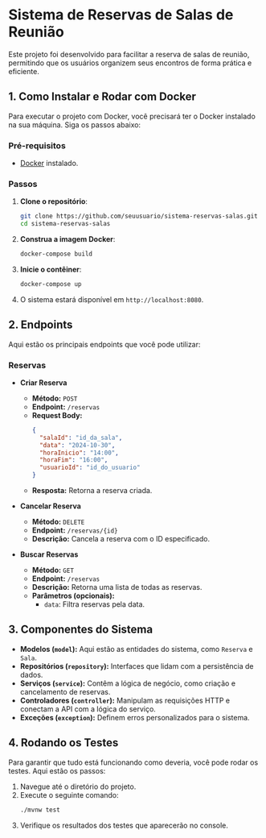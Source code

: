 # Sistema de Reservas de Salas de Reunião

Este projeto foi desenvolvido para facilitar a reserva de salas de reunião, permitindo que os usuários organizem seus encontros de forma prática e eficiente.

## 1. Como Instalar e Rodar com Docker

Para executar o projeto com Docker, você precisará ter o Docker instalado na sua máquina. Siga os passos abaixo:

### Pré-requisitos

- [Docker](https://www.docker.com/get-started) instalado.

### Passos

1. **Clone o repositório**:
   ```bash
   git clone https://github.com/seuusuario/sistema-reservas-salas.git
   cd sistema-reservas-salas
   ```

2. **Construa a imagem Docker**:
   ```bash
   docker-compose build
   ```

3. **Inicie o contêiner**:
   ```bash
   docker-compose up
   ```

4. O sistema estará disponível em `http://localhost:8080`.

## 2. Endpoints

Aqui estão os principais endpoints que você pode utilizar:

### Reservas

- **Criar Reserva**
  - **Método:** `POST`
  - **Endpoint:** `/reservas`
  - **Request Body:**
    ```json
    {
      "salaId": "id_da_sala",
      "data": "2024-10-30",
      "horaInicio": "14:00",
      "horaFim": "16:00",
      "usuarioId": "id_do_usuario"
    }
    ```
  - **Resposta:** Retorna a reserva criada.

- **Cancelar Reserva**
  - **Método:** `DELETE`
  - **Endpoint:** `/reservas/{id}`
  - **Descrição:** Cancela a reserva com o ID especificado.

- **Buscar Reservas**
  - **Método:** `GET`
  - **Endpoint:** `/reservas`
  - **Descrição:** Retorna uma lista de todas as reservas.
  - **Parâmetros (opcionais):**
    - `data`: Filtra reservas pela data.

## 3. Componentes do Sistema

- **Modelos (`model`):** Aqui estão as entidades do sistema, como `Reserva` e `Sala`.
- **Repositórios (`repository`):** Interfaces que lidam com a persistência de dados.
- **Serviços (`service`):** Contêm a lógica de negócio, como criação e cancelamento de reservas.
- **Controladores (`controller`):** Manipulam as requisições HTTP e conectam a API com a lógica do serviço.
- **Exceções (`exception`):** Definem erros personalizados para o sistema.

## 4. Rodando os Testes

Para garantir que tudo está funcionando como deveria, você pode rodar os testes. Aqui estão os passos:

1. Navegue até o diretório do projeto.
2. Execute o seguinte comando:
   ```bash
   ./mvnw test
   ```
3. Verifique os resultados dos testes que aparecerão no console.
